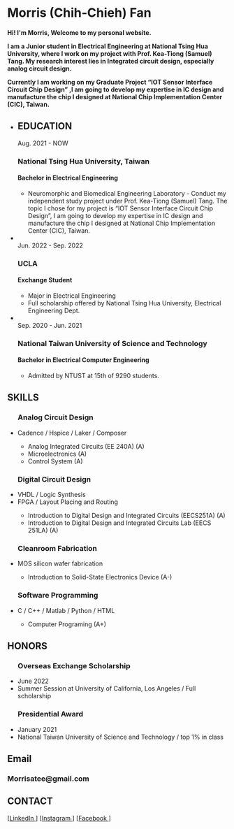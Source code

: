 <div class="resume">
  <div class="left">
     <div class="block">
      <h1>Morris (Chih-Chieh) Fan</h1>
      <h4><p>Hi! I'm Morris, Welcome to my personal website.</p>

<p>I am a Junior student in Electrical Engineering at National Tsing Hua University, where I work on my project with Prof. Kea-Tiong (Samuel) Tang. My research interest lies in Integrated circuit design, especially analog circuit design.</p>

<p>Currently I am working on my Graduate Project “IOT Sensor Interface Circuit Chip Design” ,I am going to develop my expertise in IC design and manufacture the chip I designed at National Chip Implementation Center (CIC), Taiwan.</p>
</h4>
</div>
    
 <div class="block">
       <ul class="worklist">
         <li>
          <h2>EDUCATION</h2>
          <div class="time">
            Aug. 2021 - NOW
          </div>
          <h3>National Tsing Hua University, Taiwan
          </h3>
          <h4>Bachelor in Electrical Engineering
          </h4>
          <ul class="school">
            <li>Neuromorphic and Biomedical Engineering Laboratory - Conduct my 
independent study project under Prof. Kea-Tiong (Samuel) Tang. The topic I chose for my project is “IOT Sensor Interface Circuit Chip 
Design”, I am going to develop my expertise in IC design and manufacture the chip I 
designed at National Chip Implementation Center (CIC), Taiwan.
            </li>
          </ul>
        </li>
        <li>      
          <br><div class="time">
              Jun. 2022 - Sep. 2022
          </div>
          <h3>UCLA
          </h3>
          <h4>Exchange Student 
          </h4>
          <ul class="school">
             <li>Major in Electrical Engineering
             </li>
             <li>Full scholarship offered by National Tsing Hua University, Electrical Engineering Dept.
            </li>
            </ul>
         </li>
         <li>            
         <br><div class="time">
            Sep. 2020 - Jun. 2021
         </div>
         <h3>National Taiwan University of Science and Technology
          </h3>
          <h4>Bachelor in Electrical Computer Engineering
          </h4>
          <ul class="school">
            <li>Admitted by NTUST at 15th of 9290 students.
            </li>
          </ul>
         </li>
       </ul>  
    </div>
  </div>
  <div class="right">
    <div class="block">
      <h2>SKILLS</h2>
      <ul>
        <h3>Analog Circuit Design</h3> 
        <li>Cadence / Hspice / Laker / Composer
        </li>
        <ul class="block">
            <li>Analog Integrated Circuits (EE 240A) (A)
            </li>
            <li>Microelectronics (A)
            </li>
            <li>Control System (A)
            </li>
          </ul>
        <h3>Digital Circuit Design</h3>
        <li>VHDL / Logic Synthesis
        </li>
        <li>FPGA / Layout Placing and Routing
        </li>
        <ul class="block">
            <li>Introduction to Digital Design and Integrated Circuits (EECS251A) (A)
            </li>
          <li>Introduction to Digital Design and Integrated Circuits Lab (EECS 251LA) (A)
            </li>
          </ul>
        <h3>Cleanroom Fabrication</h3>
        <li>MOS silicon wafer fabrication
        </li>
        <ul class="block">
            <li>Introduction to Solid-State Electronics Device (A-)
            </li>
          </ul>
        <h3>Software Programming</h3> 
        <li>C / C++ / Matlab / Python / HTML
        </li>
        <ul class="block">
            <li>Computer Programing (A+)
            </li>
          </ul>
      </ul>
    </div>
    <div class="block">
      <h2>HONORS</h2>
      <ul>
        <h3>Overseas Exchange Scholarship</h3> 
        <li>June 2022
        </li>        
        <li>Summer Session at University of California, Los Angeles / Full scholarship
        </li>
        <h3>Presidential Award</h3> 
        <li>January 2021
        </li>
        <li>National Taiwan University of Science and Technology / top 1% in class
        </li>
      </ul>
    </div>
    <div class="block">
      <h2>Email</h2>
        <h3>Morrisatee@gmail.com</h3> 
    </div>
    <div class="block">
      <h2>CONTACT</h2>
      [<a href="https://www.linkedin.com/in/%E6%99%BA%E5%82%91-%E8%8C%83-a4423520a/">LinkedIn
      </a>
      ] [<a href="https://instagram.com/morrisatee?igshid=YmMyMTA2M2Y=">Instagram
      </a>
      ] [<a href="https://www.facebook.com/tasla.fan/">Facebook
      </a>
      ]
    </div>
  </div>
</div>
